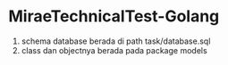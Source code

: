 # MiraeTechnicalTest-Golang

1. schema database berada di path task/database.sql
2. class dan objectnya berada pada package models